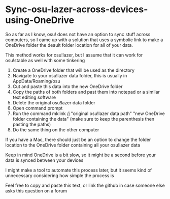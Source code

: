 # Sync-osu-lazer-across-devices-using-OneDrive

So as far as I know, osu! does not have an option to sync stuff across computers, so I came up with a solution that uses a symbolic link to make a OneDrive folder the deault folder location for all of your data.

This method works for osu!lazer, but I assume that it can work for osu!stable as well with some tinkering

1. Create a OneDrive folder that will be used as the directory
2. Navigate to your osu!lazer data folder, this is usually in AppData/Roaming/osu
3. Cut and paste this data into the new OneDrive folder
4. Copy the paths of both folders and past them into notepad or a similar text editing software
5. Delete the original osu!lazer data folder
6. Open command prompt
7. Run the command mklink /j "original osu!lazer data path" "new OneDrive folder containing the data" (make sure to keep the parenthesis then pasting the paths)
8. Do the same thing on the other computer

If you have a Mac, there should just be an option to change the folder location to the OneDrive folder containing all your osu!lazer data

Keep in mind OneDrive is a bit slow, so it might be a second before your data is synced between your devices

I might make a tool to automate this process later, but it seems kind of unnecessary considering how simple the process is 

Feel free to copy and paste this text, or link the github in case someone else asks this question on a forum
